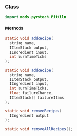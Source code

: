 
### Class

```java
import mods.pyrotech.PitKiln
```

#### Methods

```java
static void addRecipe(
  string name, 
  IItemStack output, 
  IIngredient input, 
  int burnTimeTicks
);
```


```java
static void addRecipe(
  string name, 
  IItemStack output, 
  IIngredient input, 
  int burnTimeTicks, 
  float failureChance, 
  IItemStack[] failureItems
);
```


```java
static void removeRecipes(
  IIngredient output
);
```


```java
static void removeAllRecipes();
```

